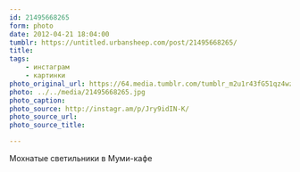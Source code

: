 ```yaml
---
id: 21495668265
form: photo
date: 2012-04-21 18:04:00
tumblr: https://untitled.urbansheep.com/post/21495668265/
title:
tags:
    - инстаграм
    - картинки
photo_original_url: https://64.media.tumblr.com/tumblr_m2u1r43fG51qz4wzio1_640.jpg
photo: ../../media/21495668265.jpg
photo_caption:
photo_source: http://instagr.am/p/Jry9idIN-K/
photo_source_url:
photo_source_title:

---
```


<p>Мохнатые светильники в Муми-кафе</p>
